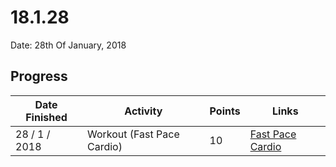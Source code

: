 # 18.1.28

Date: 28th Of January, 2018

## Progress

| Date Finished | Activity | Points | Links |
| ------------- | -------- | ------ | ----- |
| 28 / 1 / 2018 | Workout (Fast Pace Cardio) | 10 | [Fast Pace Cardio](https://darebee.com/programs/foundation-program.html?showall=&start=19) |

